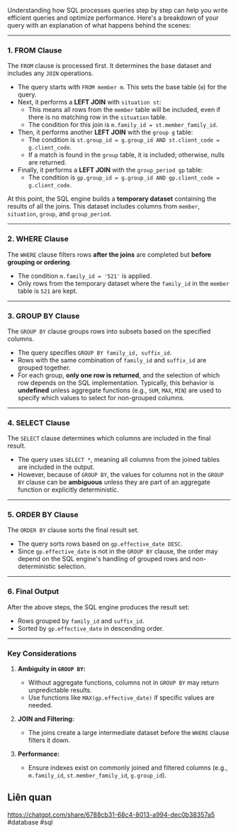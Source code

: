 
Understanding how SQL processes queries step by step can help you write efficient queries and optimize performance. Here's a breakdown of your query with an explanation of what happens behind the scenes:

---

### **1. FROM Clause**

The `FROM` clause is processed first. It determines the base dataset and includes any `JOIN` operations.

- The query starts with `FROM member m`. This sets the base table (`m`) for the query.
- Next, it performs a **LEFT JOIN** with `situation st`:
    - This means all rows from the `member` table will be included, even if there is no matching row in the `situation` table.
    - The condition for this join is `m.family_id = st.member_family_id`.
- Then, it performs another **LEFT JOIN** with the `group g` table:
    - The condition is `st.group_id = g.group_id AND st.client_code = g.client_code`.
    - If a match is found in the `group` table, it is included; otherwise, nulls are returned.
- Finally, it performs a **LEFT JOIN** with the `group_period gp` table:
    - The condition is `gp.group_id = g.group_id AND gp.client_code = g.client_code`.

At this point, the SQL engine builds a **temporary dataset** containing the results of all the joins. This dataset includes columns from `member`, `situation`, `group`, and `group_period`.

---

### **2. WHERE Clause**

The `WHERE` clause filters rows **after the joins** are completed but **before grouping or ordering**.

- The condition `m.family_id = '521'` is applied.
- Only rows from the temporary dataset where the `family_id` in the `member` table is `521` are kept.

---

### **3. GROUP BY Clause**

The `GROUP BY` clause groups rows into subsets based on the specified columns.

- The query specifies `GROUP BY family_id, suffix_id`.
- Rows with the same combination of `family_id` and `suffix_id` are grouped together.
- For each group, **only one row is returned**, and the selection of which row depends on the SQL implementation. Typically, this behavior is **undefined** unless aggregate functions (e.g., `SUM`, `MAX`, `MIN`) are used to specify which values to select for non-grouped columns.

---

### **4. SELECT Clause**

The `SELECT` clause determines which columns are included in the final result.

- The query uses `SELECT *`, meaning all columns from the joined tables are included in the output.
- However, because of `GROUP BY`, the values for columns not in the `GROUP BY` clause can be **ambiguous** unless they are part of an aggregate function or explicitly deterministic.

---

### **5. ORDER BY Clause**

The `ORDER BY` clause sorts the final result set.

- The query sorts rows based on `gp.effective_date DESC`.
- Since `gp.effective_date` is not in the `GROUP BY` clause, the order may depend on the SQL engine's handling of grouped rows and non-deterministic selection.

---

### **6. Final Output**

After the above steps, the SQL engine produces the result set:

- Rows grouped by `family_id` and `suffix_id`.
- Sorted by `gp.effective_date` in descending order.

---

### Key Considerations

1. **Ambiguity in `GROUP BY`:**
    
    - Without aggregate functions, columns not in `GROUP BY` may return unpredictable results.
    - Use functions like `MAX(gp.effective_date)` if specific values are needed.
2. **JOIN and Filtering:**
    
    - The joins create a large intermediate dataset before the `WHERE` clause filters it down.
3. **Performance:**
    
    - Ensure indexes exist on commonly joined and filtered columns (e.g., `m.family_id`, `st.member_family_id`, `g.group_id`).



## Liên quan


https://chatgpt.com/share/6788cb31-68c4-8013-a994-dec0b38357a5
#database #sql 